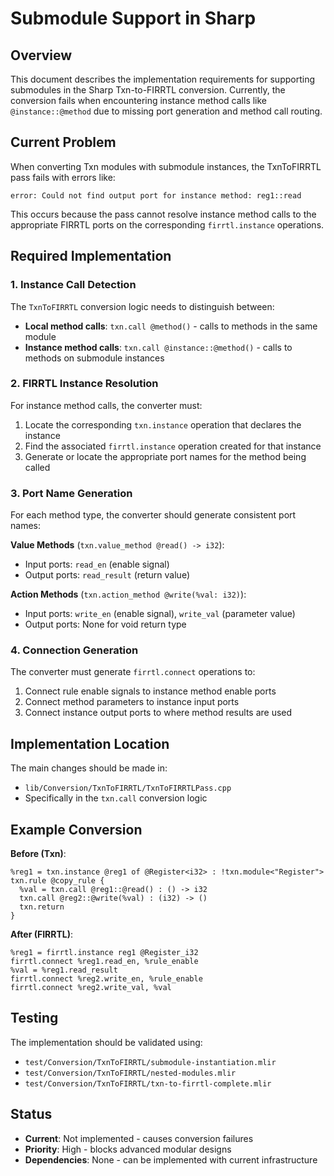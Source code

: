 # Submodule Support in Sharp

## Overview

This document describes the implementation requirements for supporting submodules in the Sharp Txn-to-FIRRTL conversion. Currently, the conversion fails when encountering instance method calls like `@instance::@method` due to missing port generation and method call routing.

## Current Problem

When converting Txn modules with submodule instances, the TxnToFIRRTL pass fails with errors like:

```
error: Could not find output port for instance method: reg1::read
```

This occurs because the pass cannot resolve instance method calls to the appropriate FIRRTL ports on the corresponding `firrtl.instance` operations.

## Required Implementation

### 1. Instance Call Detection

The `TxnToFIRRTL` conversion logic needs to distinguish between:
- **Local method calls**: `txn.call @method()` - calls to methods in the same module
- **Instance method calls**: `txn.call @instance::@method()` - calls to methods on submodule instances

### 2. FIRRTL Instance Resolution

For instance method calls, the converter must:
1. Locate the corresponding `txn.instance` operation that declares the instance
2. Find the associated `firrtl.instance` operation created for that instance
3. Generate or locate the appropriate port names for the method being called

### 3. Port Name Generation

For each method type, the converter should generate consistent port names:

**Value Methods** (`txn.value_method @read() -> i32`):
- Input ports: `read_en` (enable signal)
- Output ports: `read_result` (return value)

**Action Methods** (`txn.action_method @write(%val: i32)`):
- Input ports: `write_en` (enable signal), `write_val` (parameter value)
- Output ports: None for void return type

### 4. Connection Generation

The converter must generate `firrtl.connect` operations to:
1. Connect rule enable signals to instance method enable ports
2. Connect method parameters to instance input ports
3. Connect instance output ports to where method results are used

## Implementation Location

The main changes should be made in:
- `lib/Conversion/TxnToFIRRTL/TxnToFIRRTLPass.cpp`
- Specifically in the `txn.call` conversion logic

## Example Conversion

**Before (Txn)**:
```mlir
%reg1 = txn.instance @reg1 of @Register<i32> : !txn.module<"Register">
txn.rule @copy_rule {
  %val = txn.call @reg1::@read() : () -> i32
  txn.call @reg2::@write(%val) : (i32) -> ()
  txn.return
}
```

**After (FIRRTL)**:
```mlir
%reg1 = firrtl.instance reg1 @Register_i32
firrtl.connect %reg1.read_en, %rule_enable
%val = %reg1.read_result
firrtl.connect %reg2.write_en, %rule_enable
firrtl.connect %reg2.write_val, %val
```

## Testing

The implementation should be validated using:
- `test/Conversion/TxnToFIRRTL/submodule-instantiation.mlir`
- `test/Conversion/TxnToFIRRTL/nested-modules.mlir`
- `test/Conversion/TxnToFIRRTL/txn-to-firrtl-complete.mlir`

## Status

- **Current**: Not implemented - causes conversion failures
- **Priority**: High - blocks advanced modular designs
- **Dependencies**: None - can be implemented with current infrastructure